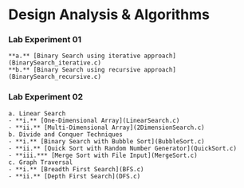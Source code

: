 # Design Analysis & Algorithms

### Lab Experiment 01
    **a.** [Binary Search using iterative approach](BinarySearch_iterative.c)
    **b.** [Binary Search using recursive approach](BinarySearch_recursive.c)

### Lab Experiment 02
    a. Linear Search
    - **i.** [One-Dimensional Array](LinearSearch.c)
    - **ii.** [Multi-Dimensional Array](2DimensionSearch.c)
    b. Divide and Conquer Techniques
    - **i.** [Binary Search with Bubble Sort](BubbleSort.c)
    - **ii.** [Quick Sort with Random Number Generator](QuickSort.c)
    - **iii.*** [Merge Sort with File Input](MergeSort.c)
    c. Graph Traversal
    - **i.** [Breadth First Search](BFS.c)
    - **ii.** [Depth First Search](DFS.c)


